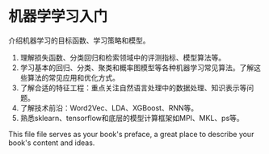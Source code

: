 # 机器学学习入门

介绍机器学习的目标函数、学习策略和模型。

1. 理解损失函数、分类回归和检索领域中的评测指标、模型算法等。
2. 学习基本的回归、分类、聚类和概率图模型等各种机器学习常见算法。了解这些算法的常见应用和优化方式。
3. 了解合适的特征工程：重点关注自然语言处理中的数据处理、知识表示等问题。
4. 了解技术前沿：Word2Vec、LDA、XGBoost、RNN等。
5. 熟悉sklearn、tensorflow和底层的模型计算框架如MPI、MKL、ps等。

This file file serves as your book's preface, a great place to describe your book's content and ideas.

